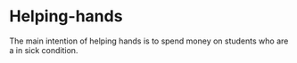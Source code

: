 # Helping-hands
The main intention of helping hands is to spend money on students who are a in sick condition.
